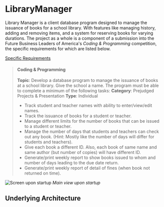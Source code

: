 # LibraryManager

Library Manager is a client database program designed to manage the issuance of books for a school library. With features like managing history, adding and removing items, and a system for reserving books for varying durations. The project as a whole is a component of a submission into the Future Business Leaders of America's *Coding & Programming* competition, the specific requirements for which are listed below.

[Specific Requirements](https://web.archive.org/web/20180217192136im_/http://www.fbla-pbl.org:80/competitive-event/coding-programming/)
> #### **Coding & Programming**
> **Topic**: Develop a database program to manage the issuance of books at a school library. Give the school a name. The program must be able to complete a minimum of the following tasks:
> **Category**: Prejudged Projects & Presentation
> **Type**: Individual
> * Track student and teacher names with ability to enter/view/edit names.
> * Track the issuance of books for a student or teacher.
> * Manage different limits for the number of books that can be issued to a student or teacher.
> * Manage the number of days that students and teachers can check out any book. (Hint: Mostly like the number of days will differ for students and teachers).
> * Give each book a different ID. Also, each book of same name and same author (but number of copies) will have different ID.
> * Generate/print weekly report to show books issued to whom and number of days leading to the due date return.
> * Generate/print weekly report of detail of fines (when book not returned on time).

![Screen upon startup]([img]https://i.imgur.com/IUYPNxG.png[/img])
*Main view upon startup*

## Underlying Architecture
